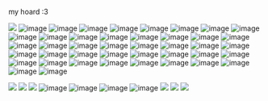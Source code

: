 my hoard :3

![](https://github.com/user-attachments/assets/27a97ec7-f139-46fb-a94f-8f441922d202) ![image](https://github.com/user-attachments/assets/98376726-14af-4f70-a770-d2f106a75c92) ![image](https://github.com/user-attachments/assets/08c6540c-8710-4ffc-807a-f1e000cd2f5a) ![image](https://github.com/user-attachments/assets/b7efd1ec-f02d-46ec-b98d-a9d2544e79a7) ![image](https://github.com/user-attachments/assets/ccc3da1e-f566-40d1-a094-be1e01faf374) ![image](https://github.com/user-attachments/assets/b8855fba-a651-4908-aaa2-1c579b814ed8) ![image](https://github.com/user-attachments/assets/e79318b5-f1c9-4fb6-b16c-b6e23869b7e4) ![image](https://github.com/user-attachments/assets/a83545b0-4f10-47d5-a255-816e5f94d737) ![image](https://github.com/user-attachments/assets/4b004888-c41c-487d-b43e-67b321b7b44b) ![image](https://github.com/user-attachments/assets/d21b9579-fe99-42f4-8efe-63aee6b304da) ![image](https://github.com/user-attachments/assets/b43236b7-4505-4140-a6ae-216ac62edb66) ![image](https://github.com/user-attachments/assets/59b0daa4-37d6-432c-896e-b440d8130e49) ![image](https://github.com/user-attachments/assets/f232aff9-ce01-4f8e-93ee-fc5719e24410) ![image](https://github.com/user-attachments/assets/198bc791-ba27-456f-9638-7530ab07ff75) ![image](https://github.com/user-attachments/assets/8f014f8f-d8d3-41f5-89d4-6c316c136d66) ![image](https://github.com/user-attachments/assets/b091d5af-a1ce-44eb-91c0-fc72517c651b) ![image](https://github.com/user-attachments/assets/bc7dcfb6-4c88-49e8-a678-684dd74522e8) ![image](https://github.com/user-attachments/assets/df833a64-55b1-4898-a2eb-a186e203a352) ![image](https://github.com/user-attachments/assets/1e891931-f27f-4814-9722-aca042688280) ![image](https://github.com/user-attachments/assets/cd5d315e-6dd9-42e3-af43-1626397ef8ea) ![image](https://github.com/user-attachments/assets/a1e54dd1-7ce4-4aaa-80cb-7ef0857931d3) ![image](https://github.com/user-attachments/assets/549437da-6669-4832-a2cd-3a54aeed9a84) ![image](https://64.media.tumblr.com/c594ce3e856d8627b23b635c3b294fd6/875540f391644cf2-d4/s100x200/e8b2b8bce32c2a4c6e13968d14ccc8c572ed03df.pnj) ![image](https://github.com/user-attachments/assets/67be7ccd-fca8-4f32-9550-4082ea96a336) ![image](https://github.com/user-attachments/assets/ddd551fe-11ad-4b2b-8942-38b083d7c931) ![image](https://github.com/user-attachments/assets/efab38f4-e05c-42cf-ad66-3551e21dab19) ![image](https://github.com/user-attachments/assets/fceef9c1-5534-4feb-9676-f9d3db6423d9) ![image](https://github.com/user-attachments/assets/8aca898a-bf26-466d-b0a4-8dd2e7577419) ![image](https://github.com/user-attachments/assets/13d4aa03-28bf-43fa-bc76-786825ed911b) ![image](https://github.com/user-attachments/assets/779b0faa-8b88-475a-9700-a7d99fc8ae97) ![image](https://github.com/user-attachments/assets/1b7a47a2-2527-4a17-9b6d-fcbc2c6d58e6) ![image](https://github.com/user-attachments/assets/87627622-5a2f-418d-b42f-1711f823dbca) ![image](https://github.com/user-attachments/assets/f8db1325-0b2c-4eb4-bece-32df16b77855) ![image](https://github.com/user-attachments/assets/82642158-6c32-4c74-a11b-a3b69d71fcf3) ![image](https://github.com/user-attachments/assets/b3614f3f-3f9f-42cd-80a5-dc4b24a056b5) ![image](https://github.com/user-attachments/assets/2bdc0272-bf93-4344-b18b-7289c1993a85) ![image](https://github.com/user-attachments/assets/50b8cfb8-da6d-4a6e-a2ca-ac5edcb9645f) ![image](https://github.com/user-attachments/assets/a974c38e-5269-449c-a485-bd5a9b310508) ![image](https://github.com/user-attachments/assets/5a279fdc-1826-4e08-acf8-5ecb9bba026f) ![image](https://github.com/user-attachments/assets/db70cbf3-762f-4f1d-8680-c71c279e97ee) ![image](https://github.com/user-attachments/assets/0c3039d5-8b71-474f-9235-a9a3253200b9) ![image](https://github.com/user-attachments/assets/5a9f273d-ed32-4757-aeb0-e5a2626cfc36) ![image](https://github.com/user-attachments/assets/c2626446-5dc8-4976-a2be-f768168c289f)




 










![](https://64.media.tumblr.com/2fc6e062f39464843b2d01a838572b38/3d3cc5fef462a10a-c0/s100x200/94e10d43cbd7e19396ea364fc5d9184f2bfb80e1.gifv) ![](https://64.media.tumblr.com/6f1c783c7b88285d5b101c1142b00a3b/3d3cc5fef462a10a-6e/s100x200/bc75f1003f97f79ecef6d614cb5ffed8a17dec13.gifv) ![](https://64.media.tumblr.com/16ebb956dc393192326fb76cecef994c/b41d5c643cdba232-21/s100x200/bf8eb48c5827f5049f7cb34126342ba891e0dfd1.gifv) ![image](https://64.media.tumblr.com/02524b806d056b3ebaa235d7c94611cb/5e6e6b6c245e427d-fd/s100x200/e4be8e1af18f26023dece158aee8712caa4fa79e.gifv) ![image](https://64.media.tumblr.com/6f1e849c82f207142614b66d534bf70d/5e6e6b6c245e427d-a0/s100x200/ced50b2b0105a712fcf965dc3844b07b20639900.gifv) ![image](https://64.media.tumblr.com/31aa4335eebbf4b40428db26bb5b7603/52d6e5d40368bef3-43/s100x200/d035542c06add728a6c2d508683c964fc2fcbd2e.gifv) ![image](https://64.media.tumblr.com/1a01a7790cecd6c4ee536a29d662fead/52d6e5d40368bef3-2b/s100x200/ad8d58a409ff1103d19c968df43606ed08530ad0.gifv) ![](https://64.media.tumblr.com/96406f466d99d63305c2fdc98f6038d8/9557c7834709e1a4-2f/s250x400/61ce4d3043fc615a05f7fd66afd5bcc826cde460.webp) ![](https://64.media.tumblr.com/e9155eb537de065f19e052945e18d482/35c0b0b4959561b3-33/s100x200/cd175403b54a85ed1baed745e678d38621657115.gifv) ![](https://64.media.tumblr.com/5b937984c2a197ac2ac4b743e518bfea/a9cc2dd665f1b1b3-d3/s100x200/b8d8bd79893fc70c520fecc86dc3f62145ec2275.gifv)





















